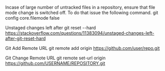 Incase of large number of untracked files in a repository, ensure that file mode change is switched off. To do that issue the following command.
	git config core.filemode false

Unstaged changes left after git reset --hard
	https://stackoverflow.com/questions/11383094/unstaged-changes-left-after-git-reset-hard	

Git Add Remote URL
	git remote add origin https://github.com/user/repo.git

Git Change Remote URL
	git remote set-url origin https://github.com/USERNAME/REPOSITORY.git